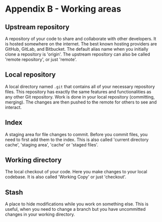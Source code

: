 # Appendix B - Working areas

## Upstream repository

A repository of your code to share and collaborate with other developers. It is
hosted somewhere on the internet. The best known hosting providers are GitHub,
GitLab, and Bitbucket. The default alias name when you initially clone a
repository is 'origin'. The upstream repository can also be called 'remote
repository', or just 'remote'.

## Local repository

A local directory named `.git` that contains all of your necessary repository
files. This repository has exactly the same features and functionalities as any
other Git repository. Work is done in your local repository (committing,
merging). The changes are then pushed to the remote for others to see and
interact.

## Index

A staging area for file changes to commit. Before you commit files, you need to
first add them to the index. This is also called 'current directory cache',
'staging area', 'cache' or 'staged files'.

## Working directory

The local checkout of your code. Here you make changes to your local codebase.
It is also called 'Working Copy' or just 'checkout'.

## Stash

A place to hide modifications while you work on something else. This is useful,
when you need to change a branch but you have uncommitted changes in your
working directory.